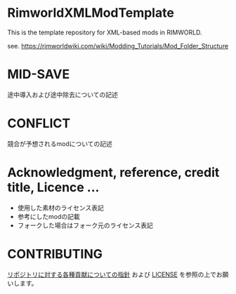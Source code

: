 # RimworldXMLModTemplate

This is the template repository for XML-based mods in RIMWORLD.

see. https://rimworldwiki.com/wiki/Modding_Tutorials/Mod_Folder_Structure

# MID-SAVE

途中導入および途中除去についての記述

# CONFLICT

競合が予想されるmodについての記述

# Acknowledgment, reference, credit title, Licence ...

- 使用した素材のライセンス表記
- 参考にしたmodの記載
- フォークした場合はフォーク元のライセンス表記

# CONTRIBUTING

[リポジトリに対する各種貢献についての指針](https://github.com/piet-rian/.github/blob/main/CONTRIBUTING.md) および
[LICENSE](LICENSE) を参照の上でお願いします。
